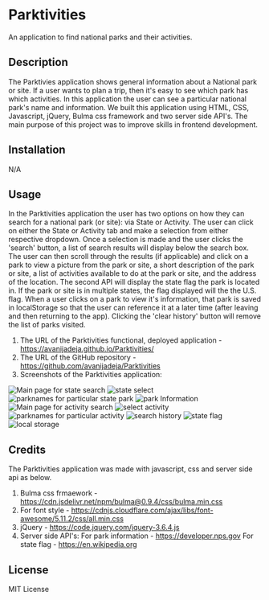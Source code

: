 # Parktivities
An application to find national parks and their activities.

## Description
The Parktivies application shows general information about a National park or site. If a user wants to plan a trip, then it's easy to see which park has which activities. In this application the user can see a particular national park's name and information. We built this application using HTML, CSS, Javascript, jQuery, Bulma css framework and two server side API's. The main purpose of this project was to improve skills in frontend development.


## Installation
N/A

## Usage
In the Parktivities application the user has two options on how they can search for a national park (or site): via State or Activity. The user can click on either the State or Activity tab and make a selection from either respective dropdown. Once a selection is made and the user clicks the 'search' button, a list of search results will display below the search box. The user can then scroll through the results (if applicable) and click on a park to view a picture from the park or site, a short description of the park or site, a list of activities available to do at the park or site, and the address of the location. The second API will display the state flag the park is located in. If the park or site is in multiple states, the flag displayed will the the U.S. flag. When a user clicks on a park to view it's information, that park is saved in localStorage so that the user can reference it at a later time (after leaving and then returning to the app). Clicking the 'clear history' button will remove the list of parks visited.

1. The URL of the Parktivities functional, deployed application - https://avanijadeja.github.io/Parktivities/
2. The URL of the GitHub repository - https://github.com/avanijadeja/Parktivities
3. Screenshots of the Parktivities application:

![Main page for state search](Assets/Images/first%20page.png)
![state select](Assets/Images/select%20state.png)
![parknames for particular state park](Assets/Images/park%20names.png)
![park Information](Assets/Images/park%20information.png)
![Main page for activity search](Assets/Images/main%20page_activityserach.png)
![select activity](Assets/Images/select%20activity.png)
![parknames for particular activity](Assets/Images/Park%20name%20for%20particular%20activity.png)
![search history](./Assets/Images/Screen%20Shot%202023-03-26%20at%209.13.16%20PM.png)
![state flag](Assets/Images/state%20flag%20for%20particular%20park.png)
![local storage](Assets/Images/local%20storage.png)

## Credits
The Parktivities application was made with javascript, css and server side api as below.
1. Bulma css frmaework - https://cdn.jsdelivr.net/npm/bulma@0.9.4/css/bulma.min.css
2. For font style - https://cdnjs.cloudflare.com/ajax/libs/font-awesome/5.11.2/css/all.min.css
3. jQuery - https://code.jquery.com/jquery-3.6.4.js
4. Server side API's:
    For park information - https://developer.nps.gov
    For state flag - https://en.wikipedia.org

## License

MIT License

